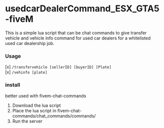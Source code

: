 # usedcarDealerCommand_ESX_GTA5-fiveM
This is a simple lua script that can be chat commands to give transfer vehicle and vehicle info command for used car dealers for a whitelisted used car dealership job.


### Usage

[x] <code>/transfervehicle [sellerID] [buyerID] [Plate]</code><br>
[x] <code>/vehinfo [plate]</code>

### install

better used with fivem-chat-commands

1. Download the lua script<br>
2. Place the lua script in fivem-chat-commands/chat_commands/commands/
3. Run the server
